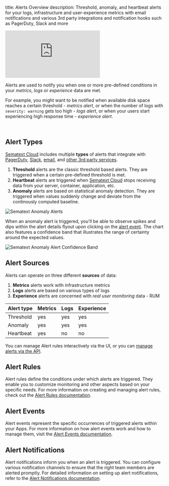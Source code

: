 title: Alerts Overview
description: Threshold, anomaly, and heartbeat alerts for your logs, infrastructure and user-experience metrics with email notifications and various 3rd party integrations and notification hooks such as PagerDuty, Slack and more

<div class="video_container">
<iframe src="https://www.youtube.com/embed/ik_L7Qk_Aug" 
frameborder="0" allow="autoplay; encrypted-media" 
allowfullscreen class="video"></iframe>
</div>

Alerts are used to notify you when one or more pre-defined conditions in your *metrics*, *logs* or *experience* data are met.  

For example, you might want to be notified when available disk space reaches a certain threshold - *metrics alert*, or when the number of logs with `severity: warning` gets too high - *logs alert*, or when your users start experiencing high response time - *experience alert*.

<!--iframe width="800" height="450" src="https://www.youtube.com/embed/WE9xAUud28o?rel=0" frameborder="0" allow="autoplay; encrypted-media" allowfullscreen></iframe-->

<br/>

## Alert Types
[Sematext Cloud](https://sematext.com/cloud) includes multiple **types** of alerts that integrate with [PagerDuty](https://sematext.com/docs/integration/alerts-pagerduty-integration/), [Slack](https://sematext.com/docs/integration/alerts-slack-integration/), [email](https://sematext.com/docs/alerts/alert-notifications/#email-notification-hooks), and [other 3rd party services](alert-notifications).  

1. **Threshold** alerts are the classic threshold based alerts. They are triggered when a certain pre-defined threshold is met.
1. **Heartbeat** alerts are triggered when [Sematext Cloud](https://sematext.com/cloud) stops receiving data from your server, container, application, etc.  
1. **Anomaly** alerts are based on statistical anomaly detection. They are triggered when values suddenly change and deviate from the continously computed baseline.

![Sematext Anomaly Alerts](../images/guide/alerts-and-events/anomaly-alerts.png)

When an anomaly alert is triggered, you'll be able to observe spikes and dips within the alert details flyout upon clicking on the [alert event](https://sematext.com/docs/alerts/alert-events/). The chart also features a confidence band that illustrates the range of certainty around the expected values.

![Sematext Anomaly Alert Confidence Band](../images/guide/alerts-and-events/anomaly-alert-confidence-band.png)

## Alert Sources
Alerts can operate on three different **sources** of data:  

1. **Metrics** alerts work with infrastructure metrics
1. **Logs** alerts are based on various types of logs
1. **Experience** alerts are concerned with *real user monitoring* data - RUM

Alert type | Metrics | Logs | Experience
--- | --- | --- | ---
Threshold | yes | yes | yes
Anomaly | yes | yes | yes
Heartbeat | yes | no | no

You can manage Alert rules interactively via the UI, or you can [manage alerts via the API](../api).

## Alert Rules

Alert rules define the conditions under which alerts are triggered. They enable you to customize monitoring and other aspects based on your specific needs. For more information on creating and managing alert rules, check out the [Alert Rules documentation](https://sematext.com/docs/alerts/alert-rules).

## Alert Events

Alert events represent the specific occurrences of triggered alerts within your Apps. For more information on how alert events work and how to manage them, visit the [Alert Events documentation](https://sematext.com/docs/alerts/alert-events/).

## Alert Notifications

Alert notifications inform you when an alert is triggered. You can configure various notification channels to ensure that the right team members are alerted promptly. For detailed information on setting up alert notifications, refer to the [Alert Notifications documentation](https://sematext.com/docs/alerts/alert-notifications/).
